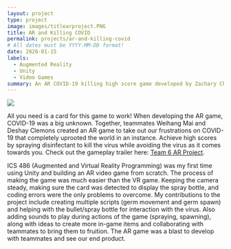 ```yaml
---
layout: project
type: project
image: images/titlearproject.PNG
title: AR and Killing COVID 
permalink: projects/ar-and-killing-covid
# All dates must be YYYY-MM-DD format!
date: 2020-01-15
labels:
  - Augmented Reality
  - Unity
  - Video Games
summary: An AR COVID-19 killing high score game developed by Zachary Chaikin, Weihang Mai, and Deshay Clemons.
---
```


<img class="ui image" src="{{ site.baseurl }}/images/arproject.PNG">

All you need is a card for this game to work! When developing the AR game, COVID-19 was a big unknown. Together, teammates Weihang Mai and Deshay Clemons created an AR game to take out our frustrations on COVID-19 that completely uprooted the world in an instance. Achieve high scores by spraying disinfectant to kill the virus while avoiding the virus as it comes towards you. Check out the gameplay trailer here: [Team 6 AR Project](https://www.youtube.com/watch?v=mgysvi5wWYg).

ICS 486 (Augmented and Virtual Reality Programming) was my first time using Unity and building an AR video game from scratch. The process of making the game was much easier than the VR game. Keeping the camera steady, making sure the card was detected to display the spray bottle, and coding errors were the only problems to overcome. My contributions to the project include creating multiple scripts (germ movement and germ spawn) and helping with the bullet/spray bottle for interaction with the virus. Also adding sounds to play during actions of the game (spraying, spawning), along with ideas to create more in-game items and collaborating with teammates to bring them to fruition. The AR game was a blast to develop with teammates and see our end product.
